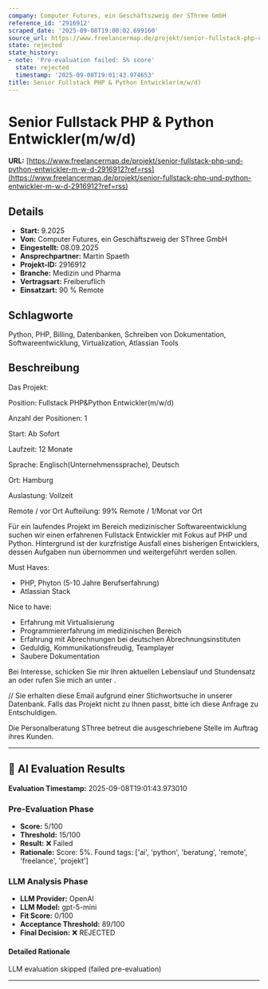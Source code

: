 ```yaml
---
company: Computer Futures, ein Geschäftszweig der SThree GmbH
reference_id: '2916912'
scraped_date: '2025-09-08T19:00:02.699160'
source_url: https://www.freelancermap.de/projekt/senior-fullstack-php-und-python-entwickler-m-w-d-2916912?ref=rss
state: rejected
state_history:
- note: 'Pre-evaluation failed: 5% score'
  state: rejected
  timestamp: '2025-09-08T19:01:43.974653'
title: Senior Fullstack PHP & Python Entwickler(m/w/d)
---
```



# Senior Fullstack PHP & Python Entwickler(m/w/d)
**URL:** [https://www.freelancermap.de/projekt/senior-fullstack-php-und-python-entwickler-m-w-d-2916912?ref=rss](https://www.freelancermap.de/projekt/senior-fullstack-php-und-python-entwickler-m-w-d-2916912?ref=rss)
## Details
- **Start:** 9.2025
- **Von:** Computer Futures, ein Geschäftszweig der SThree GmbH
- **Eingestellt:** 08.09.2025
- **Ansprechpartner:** Martin Spaeth
- **Projekt-ID:** 2916912
- **Branche:** Medizin und Pharma
- **Vertragsart:** Freiberuflich
- **Einsatzart:** 90
                                                % Remote

## Schlagworte
Python, PHP, Billing, Datenbanken, Schreiben von Dokumentation, Softwareentwicklung, Virtualization, Atlassian Tools

## Beschreibung
Das Projekt:

Position: Fullstack PHP&Python Entwickler(m/w/d)

Anzahl der Positionen: 1

Start: Ab Sofort

Laufzeit: 12 Monate

Sprache: Englisch(Unternehmenssprache), Deutsch

Ort: Hamburg

Auslastung: Vollzeit

Remote / vor Ort Aufteilung: 99% Remote / 1/Monat vor Ort

Für ein laufendes Projekt im Bereich medizinischer Softwareentwicklung suchen wir einen erfahrenen Fullstack Entwickler mit Fokus auf PHP und Python. Hintergrund ist der kurzfristige Ausfall eines bisherigen Entwicklers, dessen Aufgaben nun übernommen und weitergeführt werden sollen.

Must Haves:

- PHP, Phyton (5-10 Jahre Berufserfahrung)
- Atlassian Stack

Nice to have:

- Erfahrung mit Virtualisierung
- Programmiererfahrung im medizinischen Bereich
- Erfahrung mit Abrechnungen bei deutschen Abrechnungsinstituten
- Geduldig, Kommunikationsfreudig, Teamplayer
- Saubere Dokumentation

Bei Interesse, schicken Sie mir Ihren aktuellen Lebenslauf und Stundensatz an oder rufen Sie mich an unter .

// Sie erhalten diese Email aufgrund einer Stichwortsuche in unserer Datenbank. Falls das Projekt nicht zu Ihnen passt, bitte ich diese Anfrage zu Entschuldigen.

Die Personalberatung SThree betreut die ausgeschriebene Stelle im Auftrag ihres Kunden.

---

## 🤖 AI Evaluation Results

**Evaluation Timestamp:** 2025-09-08T19:01:43.973010

### Pre-Evaluation Phase
- **Score:** 5/100
- **Threshold:** 15/100
- **Result:** ❌ Failed
- **Rationale:** Score: 5%. Found tags: ['ai', 'python', 'beratung', 'remote', 'freelance', 'projekt']

### LLM Analysis Phase
- **LLM Provider:** OpenAI
- **LLM Model:** gpt-5-mini
- **Fit Score:** 0/100
- **Acceptance Threshold:** 89/100
- **Final Decision:** ❌ REJECTED

#### Detailed Rationale
LLM evaluation skipped (failed pre-evaluation)

---
